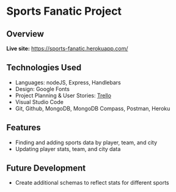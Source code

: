 # Sports Fanatic Project
## Overview



**Live site:** <https://sports-fanatic.herokuapp.com/>

## Technologies Used

  * Languages: nodeJS, Express, Handlebars
  * Design: Google Fonts
  * Project Planning & User Stories: [Trello](https://trello.com/b/mpoAg0Q5/sei21-sports-fanatic)
  * Visual Studio Code
  * Git, Github, MongoDB, MongoDB Compass, Postman, Heroku


## Features

  * Finding and adding sports data by player, team, and city
  * Updating player stats, team, and city data


## Future Development

  * Create additional schemas to reflect stats for different sports